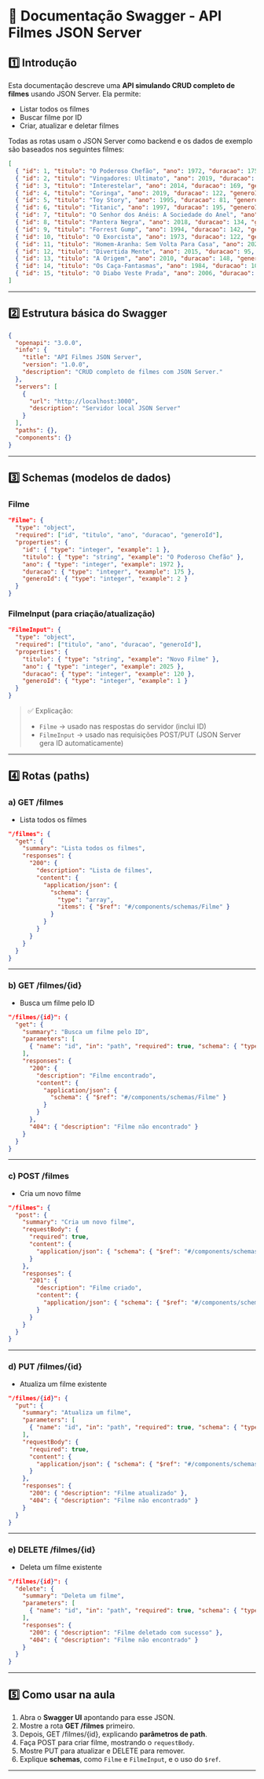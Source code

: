 
# 📘 Documentação Swagger - API Filmes JSON Server

## 1️⃣ Introdução

Esta documentação descreve uma **API simulando CRUD completo de filmes** usando JSON Server.
Ela permite:

* Listar todos os filmes
* Buscar filme por ID
* Criar, atualizar e deletar filmes

Todas as rotas usam o JSON Server como backend e os dados de exemplo são baseados nos seguintes filmes:

```json
[
  { "id": 1, "titulo": "O Poderoso Chefão", "ano": 1972, "duracao": 175, "generoId": 2 },
  { "id": 2, "titulo": "Vingadores: Ultimato", "ano": 2019, "duracao": 181, "generoId": 1 },
  { "id": 3, "titulo": "Interestelar", "ano": 2014, "duracao": 169, "generoId": 4 },
  { "id": 4, "titulo": "Coringa", "ano": 2019, "duracao": 122, "generoId": 2 },
  { "id": 5, "titulo": "Toy Story", "ano": 1995, "duracao": 81, "generoId": 8 },
  { "id": 6, "titulo": "Titanic", "ano": 1997, "duracao": 195, "generoId": 6 },
  { "id": 7, "titulo": "O Senhor dos Anéis: A Sociedade do Anel", "ano": 2001, "duracao": 178, "generoId": 7 },
  { "id": 8, "titulo": "Pantera Negra", "ano": 2018, "duracao": 134, "generoId": 1 },
  { "id": 9, "titulo": "Forrest Gump", "ano": 1994, "duracao": 142, "generoId": 2 },
  { "id": 10, "titulo": "O Exorcista", "ano": 1973, "duracao": 122, "generoId": 5 },
  { "id": 11, "titulo": "Homem-Aranha: Sem Volta Para Casa", "ano": 2021, "duracao": 148, "generoId": 1 },
  { "id": 12, "titulo": "Divertida Mente", "ano": 2015, "duracao": 95, "generoId": 8 },
  { "id": 13, "titulo": "A Origem", "ano": 2010, "duracao": 148, "generoId": 4 },
  { "id": 14, "titulo": "Os Caça-Fantasmas", "ano": 1984, "duracao": 105, "generoId": 5 },
  { "id": 15, "titulo": "O Diabo Veste Prada", "ano": 2006, "duracao": 109, "generoId": 3 }
]
```

---

## 2️⃣ Estrutura básica do Swagger

```json
{
  "openapi": "3.0.0",
  "info": {
    "title": "API Filmes JSON Server",
    "version": "1.0.0",
    "description": "CRUD completo de filmes com JSON Server."
  },
  "servers": [
    {
      "url": "http://localhost:3000",
      "description": "Servidor local JSON Server"
    }
  ],
  "paths": {},
  "components": {}
}
```

---

## 3️⃣ Schemas (modelos de dados)

### Filme

```json
"Filme": {
  "type": "object",
  "required": ["id", "titulo", "ano", "duracao", "generoId"],
  "properties": {
    "id": { "type": "integer", "example": 1 },
    "titulo": { "type": "string", "example": "O Poderoso Chefão" },
    "ano": { "type": "integer", "example": 1972 },
    "duracao": { "type": "integer", "example": 175 },
    "generoId": { "type": "integer", "example": 2 }
  }
}
```

### FilmeInput (para criação/atualização)

```json
"FilmeInput": {
  "type": "object",
  "required": ["titulo", "ano", "duracao", "generoId"],
  "properties": {
    "titulo": { "type": "string", "example": "Novo Filme" },
    "ano": { "type": "integer", "example": 2025 },
    "duracao": { "type": "integer", "example": 120 },
    "generoId": { "type": "integer", "example": 1 }
  }
}
```

> ✅ Explicação:
>
> * `Filme` → usado nas respostas do servidor (inclui ID)
> * `FilmeInput` → usado nas requisições POST/PUT (JSON Server gera ID automaticamente)

---

## 4️⃣ Rotas (paths)

### a) GET /filmes

* Lista todos os filmes

```json
"/filmes": {
  "get": {
    "summary": "Lista todos os filmes",
    "responses": {
      "200": {
        "description": "Lista de filmes",
        "content": {
          "application/json": {
            "schema": {
              "type": "array",
              "items": { "$ref": "#/components/schemas/Filme" }
            }
          }
        }
      }
    }
  }
}
```

---

### b) GET /filmes/{id}

* Busca um filme pelo ID

```json
"/filmes/{id}": {
  "get": {
    "summary": "Busca um filme pelo ID",
    "parameters": [
      { "name": "id", "in": "path", "required": true, "schema": { "type": "integer" } }
    ],
    "responses": {
      "200": {
        "description": "Filme encontrado",
        "content": {
          "application/json": {
            "schema": { "$ref": "#/components/schemas/Filme" }
          }
        }
      },
      "404": { "description": "Filme não encontrado" }
    }
  }
}
```

---

### c) POST /filmes

* Cria um novo filme

```json
"/filmes": {
  "post": {
    "summary": "Cria um novo filme",
    "requestBody": {
      "required": true,
      "content": {
        "application/json": { "schema": { "$ref": "#/components/schemas/FilmeInput" } }
      }
    },
    "responses": {
      "201": {
        "description": "Filme criado",
        "content": {
          "application/json": { "schema": { "$ref": "#/components/schemas/Filme" } }
        }
      }
    }
  }
}
```

---

### d) PUT /filmes/{id}

* Atualiza um filme existente

```json
"/filmes/{id}": {
  "put": {
    "summary": "Atualiza um filme",
    "parameters": [
      { "name": "id", "in": "path", "required": true, "schema": { "type": "integer" } }
    ],
    "requestBody": {
      "required": true,
      "content": {
        "application/json": { "schema": { "$ref": "#/components/schemas/FilmeInput" } }
      }
    },
    "responses": {
      "200": { "description": "Filme atualizado" },
      "404": { "description": "Filme não encontrado" }
    }
  }
}
```

---

### e) DELETE /filmes/{id}

* Deleta um filme existente

```json
"/filmes/{id}": {
  "delete": {
    "summary": "Deleta um filme",
    "parameters": [
      { "name": "id", "in": "path", "required": true, "schema": { "type": "integer" } }
    ],
    "responses": {
      "200": { "description": "Filme deletado com sucesso" },
      "404": { "description": "Filme não encontrado" }
    }
  }
}
```

---

## 5️⃣ Como usar na aula

1. Abra o **Swagger UI** apontando para esse JSON.
2. Mostre a rota **GET /filmes** primeiro.
3. Depois, GET /filmes/{id}, explicando **parâmetros de path**.
4. Faça POST para criar filme, mostrando o `requestBody`.
5. Mostre PUT para atualizar e DELETE para remover.
6. Explique **schemas**, como `Filme` e `FilmeInput`, e o uso do `$ref`.

---

